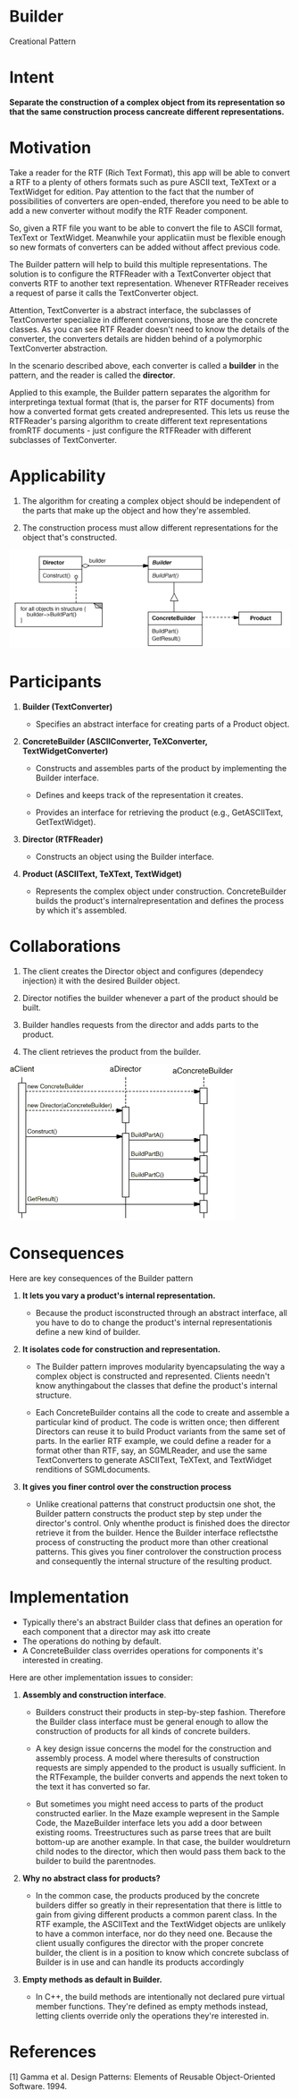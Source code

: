 # Builder
Creational Pattern

# Intent

**Separate the construction of a complex object from its representation so that the same construction process cancreate different representations.**

# Motivation

Take a reader for the RTF (Rich Text Format), this app will be able to convert a RTF to a plenty of others formats such as pure ASCII text, TeXText or a TextWidget for edition. Pay attention to the fact that the number of possibilities of converters are open-ended, therefore you need to be able to add a new converter without modify the RTF Reader component. 

So, given a RTF file you want to be able to convert the file to ASCII format, TexText or TextWidget. Meanwhile your applicatiin must be flexible enough so new formats of converters can be added without affect previous code.

The Builder pattern will help to build this multiple representations. The solution is to configure the RTFReader with a TextConverter object that converts RTF to another text representation. Whenever RTFReader receives a request of parse it calls the TextConverter object. 

Attention, TextConverter is a abstract interface, the subclasses of TextConverter specialize in different conversions, those are the concrete classes. As you can see RTF Reader doesn't need to know the details of the converter, the converters details are hidden behind of a polymorphic TextConverter abstraction.

In the scenario described above, each converter is called a **builder** in the pattern, and the reader is called the **director**. 

Applied to this example, the Builder pattern separates the algorithm for interpretinga textual format (that is, the parser for RTF documents) from how a converted format gets created andrepresented. This lets us reuse the RTFReader's parsing algorithm to create different text representations fromRTF documents - just configure the RTFReader with different subclasses of TextConverter.  

# Applicability

1. The algorithm for creating a complex object should be independent of the parts that make up the object and how they're assembled.

2. The construction process must allow different representations for the object that's constructed.

![Builder Structure [1]](./img/creational_patterns_builder_img_1_structure.png)

# Participants

1. **Builder (TextConverter)**

    * Specifies an abstract interface for creating parts of a Product object.

2. **ConcreteBuilder (ASCIIConverter, TeXConverter, TextWidgetConverter)**    

   * Constructs and assembles parts of the product by implementing the Builder interface.

   * Defines and keeps track of the representation it creates.

   * Provides an interface for retrieving the product (e.g., GetASCIIText, GetTextWidget).

3. **Director (RTFReader)**

    * Constructs an object using the Builder interface.  

4. **Product (ASCIIText, TeXText, TextWidget)**    

    * Represents the complex object under construction. ConcreteBuilder builds the product's internalrepresentation and defines the process by which it's assembled.

# Collaborations

1. The client creates the Director object and configures (dependecy injection) it with the desired Builder object.

2. Director notifies the builder whenever a part of the product should be built.

3. Builder handles requests from the director and adds parts to the product.

4. The client retrieves the product from the builder.  

![Builder Collaborations [1]](./img/creational_patterns_builder_img_2_collaborations.png)

# Consequences

Here are key consequences of the Builder pattern

1. **It lets you vary a product's internal representation.** 

    * Because the product isconstructed through an abstract interface, all you have to do to change the product's internal representationis define a new kind of builder.

2. **It isolates code for construction and representation.** 

    * The Builder pattern improves modularity byencapsulating the way a complex object is constructed and represented. Clients needn't know anythingabout the classes that define the product's internal structure. 

    * Each ConcreteBuilder contains all the code to create and assemble a particular kind of product. The code is written once; then different Directors can reuse it to build Product variants from the same set of parts. In the earlier RTF example, we could define a reader for a format other than RTF, say, an SGMLReader, and use the same TextConverters to generate ASCIIText, TeXText, and TextWidget renditions of SGMLdocuments.

3. **It gives you finer control over the construction process**  
   * Unlike creational patterns that construct productsin one shot, the Builder pattern constructs the product step by step under the director's control. Only whenthe product is finished does the director retrieve it from the builder. Hence the Builder interface reflectsthe process of constructing the product more than other creational patterns. This gives you finer controlover the construction process and consequently the internal structure of the resulting product.

# Implementation

* Typically there's an abstract Builder class that defines an operation for each component that a director may ask itto create
* The operations do nothing by default.
* A ConcreteBuilder class overrides operations for components it's interested in creating.

Here are other implementation issues to consider:

1. **Assembly and construction interface**. 
   
   * Builders construct their products in step-by-step fashion. Therefore the Builder class interface must be general enough to allow the construction of products for all kinds of concrete builders.
  
   * A key design issue concerns the model for the construction and assembly process. A model where theresults of construction requests are simply appended to the product is usually sufficient. In the RTFexample, the builder converts and appends the next token to the text it has converted so far.
   
   * But sometimes you might need access to parts of the product constructed earlier. In the Maze example wepresent in the Sample Code, the MazeBuilder interface lets you add a door between existing rooms. Treestructures such as parse trees that are built bottom-up are another example. In that case, the builder wouldreturn child nodes to the director, which then would pass them back to the builder to build the parentnodes.
 
2. **Why no abstract class for products?** 
   
   * In the common case, the products produced by the concrete builders differ so greatly in their representation that there is little to gain from giving different products a common parent class. In the RTF example, the ASCIIText and the TextWidget objects are unlikely to have a common interface, nor do they need one. Because the client usually configures the director with the proper concrete builder, the client is in a position to know which concrete subclass of Builder is in use and can handle its products accordingly
 
3. **Empty methods as default in Builder.** 
   
   * In C++, the build methods are intentionally not declared pure virtual member functions. They're defined as empty methods instead, letting clients override only the operations they're interested in.

# References

[1] Gamma et al. Design Patterns: Elements of Reusable Object-Oriented Software. 1994.

